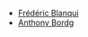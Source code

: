 - [Frédéric Blanqui](https://blanqui.gitlabpages.inria.fr/)
- [Anthony Bordg](https://sites.google.com/site/anthonybordg/)
